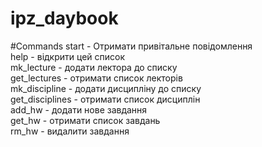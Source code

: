 # ipz_daybook

#Commands
start - Отримати привітальне повідомлення\
help - відкрити цей список\
mk_lecture - додати лектора до списку\
get_lectures - отримати список лекторів\
mk_discipline - додати дисципліну до списку\
get_disciplines - отримати список дисциплін\
add_hw - додати нове завдання\
get_hw - отримати список завдань\
rm_hw - видалити завдання